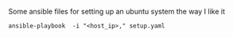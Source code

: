 Some ansible files for setting up an ubuntu system the way I like it

```
ansible-playbook  -i "<host_ip>," setup.yaml
```
